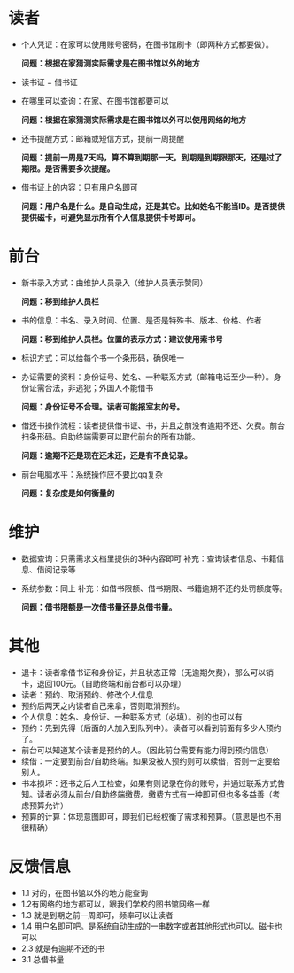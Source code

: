 # 读者

- 个人凭证：在家可以使用账号密码，在图书馆刷卡（即两种方式都要做）。

     **问题：根据在家猜测实际需求是在图书馆以外的地方**
- 读书证 = 借书证
- 在哪里可以查询：在家、在图书馆都要可以   

    **问题：根据在家猜测实际需求是在图书馆以外可以使用网络的地方**
    
- 还书提醒方式：邮箱或短信方式，提前一周提醒	

    **问题：提前一周是7天吗，算不算到期那一天。到期是到期限那天，还是过了期限。是否需要多次提醒。**
- 借书证上的内容：只有用户名即可	

    **问题：用户名是什么。是自动生成，还是其它。比如姓名不能当ID。是否提供提供磁卡，可避免显示所有个人信息提供卡号即可。**

# 前台
- 新书录入方式：由维护人员录入（维护人员表示赞同）
 
	**问题：移到维护人员栏**
	
- 书的信息：书名、录入时间、位置、是否是特殊书、版本、价格、作者

	**问题：移到维护人员栏。位置的表示方式：建议使用索书号**
	
- 标识方式：可以给每个书一个条形码，确保唯一	
- 办证需要的资料：身份证号、姓名、一种联系方式（邮箱电话至少一种）。身份证需合法，非逃犯；外国人不能借书  

    **问题：身份证号不合理。读者可能报室友的号。**
    
- 借还书操作流程：读者提供借书证、书，并且之前没有逾期不还、欠费。前台扫条形码。自助终端需要可以取代前台的所有功能。	

    **问题：逾期不还是现在还未还，还是有不良记录。**
    
- 前台电脑水平：系统操作应不要比qq复杂	

    **问题：复杂度是如何衡量的**

# 维护
- 数据查询：只需需求文档里提供的3种内容即可	补充：查询读者信息、书籍信息、借阅记录等
- 系统参数：同上				补充：如借书限额、借书期限、书籍逾期不还的处罚额度等。

	**问题：借书限额是一次借书量还是总借书量。**


# 其他
- 退卡：读者拿借书证和身份证，并且状态正常（无逾期欠费），那么可以销卡，退回100元。（自助终端和前台都可以办理）
- 读者：预约、取消预约、修改个人信息
- 预约后两天之内读者自己来拿，否则取消预约。
- 个人信息：姓名、身份证、一种联系方式（必填）。别的也可以有
- 预约：先到先得（后面的人加入到队列中）。读者可以看到前面有多少人预约了。
- 前台可以知道某个读者是预约的人。（因此前台需要有能力得到预约信息）
- 续借：一定要到前台/自助终端。如果没被人预约则可以续借，否则一定要给别人。
- 书本损坏：还书之后人工检查，如果有则记录在你的账号，并通过联系方式告知。读者必须从前台/自助终端缴费。缴费方式有一种即可但也多多益善（考虑预算允许）
- 预算的计算：体现意图即可，即我们已经权衡了需求和预算。（意思是也不用很精确）

# 反馈信息
- 1.1 对的，在图书馆以外的地方能查询 
- 1.2有网络的地方都可以，跟我们学校的图书馆网络一样 
- 1.3 就是到期之前一周即可，频率可以让读者
- 1.4 用户名即可吧。是系统自动生成的一串数字或者其他形式也可以。磁卡也可以 
- 2.3 就是有逾期不还的书
- 3.1 总借书量
